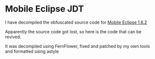 Mobile Eclipse JDT
==================

I have decompiled the obfuscated source code for [Mobile Eclipse 1.6.2](http://www.nextwap.net/load/file/10039/mobile_eclipse_1.6.2.html)

Apparently the source code got lost, so here is the code that can be revived.

It was decompiled using FernFlower, fixed and patched by my own tools and formatted using astyle
